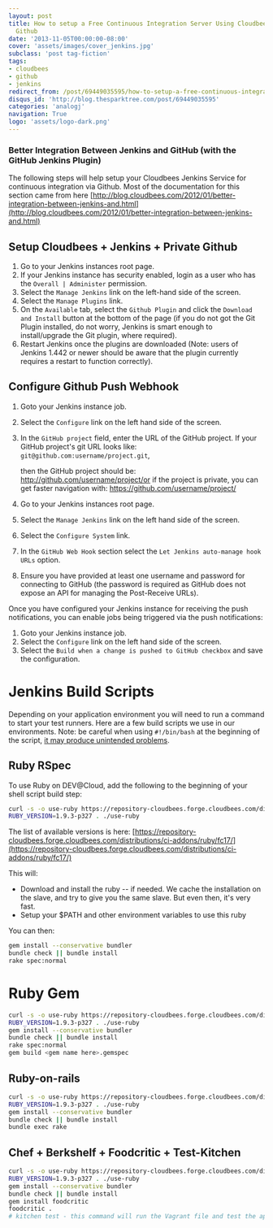 ```yaml
---
layout: post
title: How to setup a Free Continuous Integration Server Using Cloudbees + Private
  Github
date: '2013-11-05T00:00:00-08:00'
cover: 'assets/images/cover_jenkins.jpg'
subclass: 'post tag-fiction'
tags:
- cloudbees
- github
- jenkins
redirect_from: /post/69449035595/how-to-setup-a-free-continuous-integration-server
disqus_id: 'http://blog.thesparktree.com/post/69449035595'
categories: 'analogj'
navigation: True
logo: 'assets/logo-dark.png'
---
```


### Better Integration Between Jenkins and GitHub (with the GitHub Jenkins Plugin)

The following steps will help setup your Cloudbees Jenkins Service for continuous integration via Github. Most of the documentation for this section came from here [http://blog.cloudbees.com/2012/01/better-integration-between-jenkins-and.html](http://blog.cloudbees.com/2012/01/better-integration-between-jenkins-and.html)


## Setup Cloudbees + Jenkins + Private Github

1. Go to your Jenkins instances root page.
2. If your Jenkins instance has security enabled, login as a user who has the `Overall | Administer` permission.
3. Select the `Manage Jenkins` link on the left-hand side of the screen.
4. Select the `Manage Plugins` link.
5. On the `Available` tab, select the `Github Plugin` and click the `Download and Install` button at the bottom of the page (if you do not got the Git Plugin installed, do not worry, Jenkins is smart enough to install/upgrade the Git plugin, where required).
6. Restart Jenkins once the plugins are downloaded (Note: users of Jenkins 1.442 or newer should be aware that the plugin currently requires a restart to function correctly).

## Configure Github Push Webhook

1. Goto your Jenkins instance job.
2. Select the `Configure` link on the left hand side of the screen.
3. In the `GitHub project` field, enter the URL of the GitHub project. If your GitHub project's git URL looks like: `git@github.com:username/project.git`,

	then the GitHub project should be: http://github.com/username/project/or if the project is private, you can get faster navigation with: https://github.com/username/project/


4. Go to your Jenkins instances root page.
5. Select the `Manage Jenkins` link on the left hand side of the screen.
6. Select the `Configure System` link.
7. In the `GitHub Web Hook` section select the `Let Jenkins auto-manage hook URLs` option.
8. Ensure you have provided at least one username and password for connecting to GitHub (the password is required as GitHub does not expose an API for managing the Post-Receive URLs).

Once you have configured your Jenkins instance for receiving the push notifications, you can enable jobs being triggered via the push notifications:

1. Goto your Jenkins instance job.
2. Select the `Configure` link on the left hand side of the screen.
3. Select the `Build when a change is pushed to GitHub checkbox` and save the configuration.

# Jenkins Build Scripts

Depending on your application environment you will need to run a command to start your test runners. Here are a few build scripts we use in our environments. Note: be careful when using `#!/bin/bash` at the beginning of the script, [it may produce unintended problems](http://stackoverflow.com/questions/11464883/jenkins-succeed-when-unit-test-fails-rails).

## Ruby RSpec
To use Ruby on DEV@Cloud, add the following to the beginning of your shell script build step:

```bash
curl -s -o use-ruby https://repository-cloudbees.forge.cloudbees.com/distributions/ci-addons/ruby/use-ruby
RUBY_VERSION=1.9.3-p327 . ./use-ruby
```

The list of available versions is here: [https://repository-cloudbees.forge.cloudbees.com/distributions/ci-addons/ruby/fc17/](https://repository-cloudbees.forge.cloudbees.com/distributions/ci-addons/ruby/fc17/)

This will:

- Download and install the ruby -- if needed. We cache the installation on the slave, and try to give you the same slave. But even then, it's very fast.
- Setup your $PATH and other environment variables to use this ruby

You can then:

```bash
gem install --conservative bundler
bundle check || bundle install
rake spec:normal
```

# Ruby Gem

```bash
curl -s -o use-ruby https://repository-cloudbees.forge.cloudbees.com/distributions/ci-addons/ruby/use-ruby
RUBY_VERSION=1.9.3-p327 . ./use-ruby
gem install --conservative bundler
bundle check || bundle install
rake spec:normal
gem build <gem name here>.gemspec
```

## Ruby-on-rails

```bash
curl -s -o use-ruby https://repository-cloudbees.forge.cloudbees.com/distributions/ci-addons/ruby/use-ruby
RUBY_VERSION=1.9.3-p327 . ./use-ruby
gem install --conservative bundler
bundle check || bundle install
bundle exec rake
```

## Chef + Berkshelf + Foodcritic + Test-Kitchen

```bash
curl -s -o use-ruby https://repository-cloudbees.forge.cloudbees.com/distributions/ci-addons/ruby/use-ruby
RUBY_VERSION=1.9.3-p327 . ./use-ruby
gem install --conservative bundler
bundle check || bundle install
gem install foodcritic
foodcritic .
# kitchen test - this command will run the Vagrant file and test the application, can take a very long time. should only be uncommented when required.
```